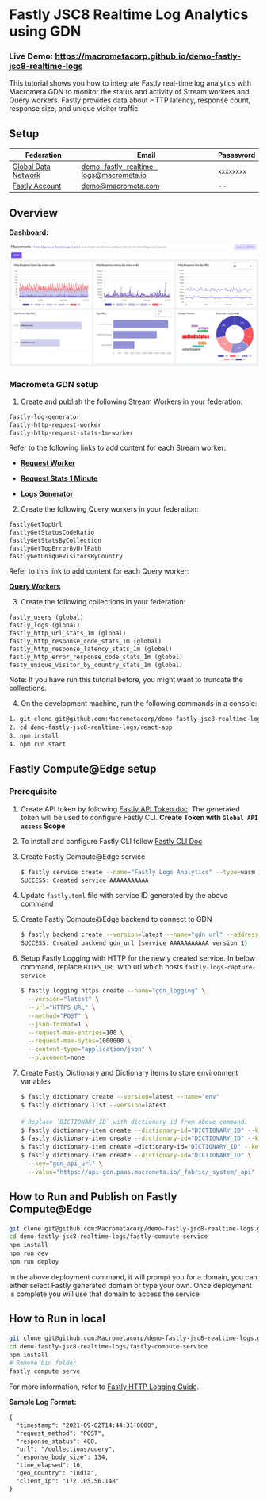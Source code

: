 # Fastly JSC8 Realtime Log Analytics using GDN

### Live Demo: https://macrometacorp.github.io/demo-fastly-jsc8-realtime-logs

This tutorial shows you how to integrate Fastly real-time log analytics with Macrometa GDN to monitor the status and activity of Stream workers and Query workers. Fastly provides data about HTTP latency, response count, response size, and unique visitor traffic.

## Setup

| **Federation**                                        | **Email**                              | **Passsword** |
| ----------------------------------------------------- | -------------------------------------- | ------------- |
| [Global Data Network](https://gdn.paas.macrometa.io/) | demo-fastly-realtime-logs@macrometa.io | `xxxxxxxx`    |
| [Fastly Account](https://manage.fastly.com)           | demo@macrometa.com                     | --            |

## Overview

**Dashboard:**

![dashboard.png](dashboard.png)

### Macrometa GDN setup

1. Create and publish the following Stream Workers in your federation:

```
fastly-log-generator
fastly-http-request-worker
fastly-http-request-stats-1m-worker
```

Refer to the following links to add content for each Stream worker:

-   **[Request Worker](stream-apps/http-request-worker.md)**

-   **[Request Stats 1 Minute](stream-apps/http-request-stats-1m-worker.md)**

-   **[Logs Generator](stream-apps/log-generator.md)**

2. Create the following Query workers in your federation:

```
fastlyGetTopUrl
fastlyGetStatusCodeRatio
fastlyGetStatsByCollection
fastlyGetTopErrorByUrlPath
fastlyGetUniqueVisitorsByCountry
```

Refer to this link to add content for each Query worker:

**[Query Workers](stream-apps/query-worker.md)**

3. Create the following collections in your federation:

```
fastly_users (global)
fastly_logs (global)
fastly_http_url_stats_1m (global)
fastly_http_response_code_stats_1m (global)
fastly_http_response_latency_stats_1m (global)
fastly_http_error_response_code_stats_1m (global)
fasty_unique_visitor_by_country_stats_1m (global)
```

Note: If you have run this tutorial before, you might want to truncate the collections.

4. On the development machine, run the following commands in a console:

```bash
1. git clone git@github.com:Macrometacorp/demo-fastly-jsc8-realtime-logs.git
2. cd demo-fastly-jsc8-realtime-logs/react-app
3. npm install
4. npm run start
```

## Fastly Compute@Edge setup

### Prerequisite

1. Create API token by following [Fastly API Token doc](https://docs.fastly.com/en/guides/using-api-tokens#creating-api-tokens). The generated token will be used to configure Fastly CLI. **Create Token with `Global API access` Scope**
2. To install and configure Fastly CLI follow [Fastly CLI Doc](https://developer.fastly.com/reference/cli/)
3. Create Fastly Compute@Edge service

    ```bash
    $ fastly service create --name="Fastly Logs Analytics" --type=wasm
    SUCCESS: Created service AAAAAAAAAAA
    ```

4. Update `fastly.toml` file with service ID generated by the above command
5. Create Fastly Compute@Edge backend to connect to GDN
    ```bash
    $ fastly backend create --version=latest --name="gdn_url" --address="api-gdn.paas.macrometa.io" --port=443
    SUCCESS: Created backend gdn_url (service AAAAAAAAAAA version 1)
    ```
6. Setup Fastly Logging with HTTP for the newly created service. In below command, replace `HTTPS_URL` with url which hosts `fastly-logs-capture-service`

    ```bash
    $ fastly logging https create --name="gdn_logging" \
      --version="latest" \
      --url="HTTPS_URL" \
      --method="POST" \
      --json-format=1 \
      --request-max-entries=100 \
      --request-max-bytes=1000000 \
      --content-type="application/json" \
      --placement=none
    ```

7. Create Fastly Dictionary and Dictionary items to store environment variables

    ```bash
    $ fastly dictionary create --version=latest --name="env"
    $ fastly dictionary list --version=latest

    # Replace `DICTIONARY_ID` with dictionary id from above command.
    $ fastly dictionary-item create --dictionary-id="DICTIONARY_ID" --key="backend_name" --value="gdn_url"
    $ fastly dictionary-item create --dictionary-id="DICTIONARY_ID" --key="logging_endpoint_name" --value="gdn_logging"
    $ fastly dictionary-item create —dictionary-id="DICTIONARY_ID" --key="gdn_api_key" --value="GDN_API_KEY"
    $ fastly dictionary-item create --dictionary-id="DICTIONARY_ID" \
      --key="gdn_api_url" \
      --value="https://api-gdn.paas.macrometa.io/_fabric/_system/_api"
    ```

## How to Run and Publish on Fastly Compute@Edge

```bash
git clone git@github.com:Macrometacorp/demo-fastly-jsc8-realtime-logs.git
cd demo-fastly-jsc8-realtime-logs/fastly-compute-service
npm install
npm run dev
npm run deploy
```

In the above deployment command, it will prompt you for a domain, you can either select Fastly generated domain or type your own. Once deployment is complete you will use that domain to access the service

## How to Run in local

```bash
git clone git@github.com:Macrometacorp/demo-fastly-jsc8-realtime-logs.git
cd demo-fastly-jsc8-realtime-logs/fastly-compute-service
npm install
# Remove bin folder
fastly compute serve
```

For more information, refer to [Fastly HTTP Logging Guide](https://docs.fastly.com/en/guides/log-streaming-https).

**Sample Log Format:**

```
{
  "timestamp": "2021-09-02T14:44:31+0000",
  "request_method": "POST",
  "response_status": 400,
  "url": "/collections/query",
  "response_body_size": 134,
  "time_elapsed": 16,
  "geo_country": "india",
  "client_ip": "172.105.56.148"
}
```

